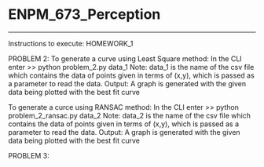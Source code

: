 # ENPM_673_Perception

----------------------------------------------------------------------------------------------------------------------------------------
Instructions to execute: HOMEWORK_1

PROBLEM 2:
To generate a curve using Least Square method: 
  In the CLI enter >> python problem_2.py data_1
  Note: data_1 is the name of the csv file which contains the data of points given in terms of (x,y), which is passed as a parameter to     read the data.
  Output: A graph is generated with the given data being plotted with the best fit curve

To generate a curce using RANSAC method:
  In the CLI enter >> python problem_2_ransac.py data_2
  Note: data_2 is the name of the csv file which contains the data of points given in terms of (x,y), which is passed as a parameter to     read the data. 
  Output: A graph is generated with the given data being plotted with the best fit curve
  
PROBLEM 3: 

